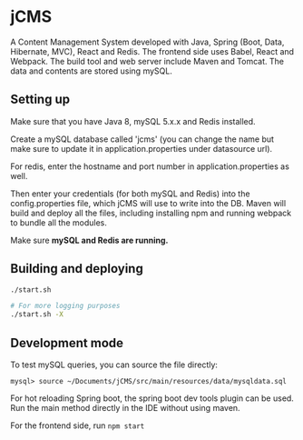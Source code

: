 # jCMS

A Content Management System developed with Java, Spring (Boot, Data, Hibernate, MVC), React and Redis.
The frontend side uses Babel, React and Webpack.
The build tool and web server include Maven and Tomcat. The data and contents are stored using mySQL.

## Setting up
Make sure that you have Java 8, mySQL 5.x.x and Redis installed.

Create a mySQL database called 'jcms' (you can change the name but make sure to update it in
application.properties under datasource url).

For redis, enter the hostname and port number in application.properties as well.

Then enter your credentials (for both mySQL and Redis) into the config.properties 
file, which jCMS will use to write into the DB. Maven will build and deploy all 
the files, including installing npm and running webpack to bundle all the modules.

Make sure **mySQL and Redis are running.**

## Building and deploying
```bash
./start.sh

# For more logging purposes
./start.sh -X
```

## Development mode
To test mySQL queries, you can source the file directly:
```
mysql> source ~/Documents/jCMS/src/main/resources/data/mysqldata.sql
```

For hot reloading Spring boot, the spring boot dev tools plugin can be used.
Run the main method directly in the IDE without using maven.

For the frontend side, run ```npm start```
